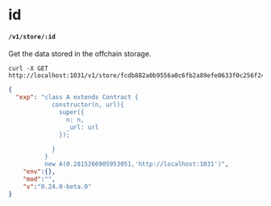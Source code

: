 # id

#### `/v1/store/:id`

Get the data stored in the offchain storage.

```shell
curl -X GET http://localhost:1031/v1/store/fcdb882a0b9556a0c6fb2a89efe0633f0c256f24696f465d386a91803838e79a
```

```json
{
  "exp": "class A extends Contract {
            constructor(n, url){
              super({
                n: n,
                _url: url
              });

            }
          }
          new A(0.2815266905953051,'http://localhost:1031')",
    "env":{},
    "mod":"",
    "v":"0.24.0-beta.0"
}
```
